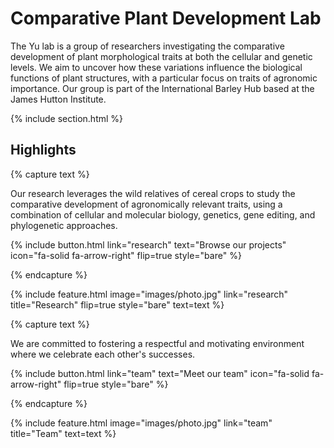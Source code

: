 ---
---

# Comparative Plant Development Lab

The Yu lab is a group of researchers investigating the comparative development of plant morphological traits at both the cellular and genetic levels. We aim to uncover how these variations influence the biological functions of plant structures, with a particular focus on traits of agronomic importance. Our group is part of the International Barley Hub based at the James Hutton Institute.  


{% include section.html %}

## Highlights

{% capture text %}

Our research leverages the wild relatives of cereal crops to study the comparative development of agronomically relevant traits, using a combination of cellular and molecular biology, genetics, gene editing, and phylogenetic approaches.

{%
  include button.html
  link="research"
  text="Browse our projects"
  icon="fa-solid fa-arrow-right"
  flip=true
  style="bare"
%}

{% endcapture %}

{%
  include feature.html
  image="images/photo.jpg"
  link="research"
  title="Research"
  flip=true
  style="bare"
  text=text
%}

{% capture text %}

We are committed to fostering a respectful and motivating environment where we celebrate each other's successes.

{%
  include button.html
  link="team"
  text="Meet our team"
  icon="fa-solid fa-arrow-right"
  flip=true
  style="bare"
%}

{% endcapture %}

{%
  include feature.html
  image="images/photo.jpg"
  link="team"
  title="Team"
  text=text
%}
